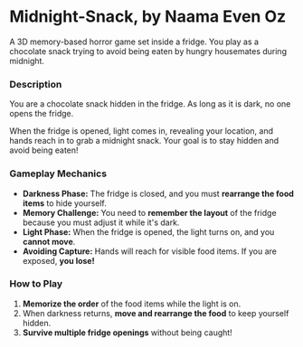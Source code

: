 # Midnight-Snack, by Naama Even Oz
A 3D memory-based horror game set inside a fridge. You play as a chocolate snack trying to avoid being eaten by hungry housemates during midnight.

### Description
You are a chocolate snack hidden in the fridge. As long as it is dark, no one opens the fridge.

When the fridge is opened, light comes in, revealing your location, and hands reach in to grab a midnight snack. Your goal is to stay hidden and avoid being eaten!

### Gameplay Mechanics
- **Darkness Phase:** The fridge is closed, and you must **rearrange the food items** to hide yourself.
- **Memory Challenge:** You need to **remember the layout** of the fridge because you must adjust it while it's dark.
- **Light Phase:** When the fridge is opened, the light turns on, and you **cannot move**.
- **Avoiding Capture:** Hands will reach for visible food items. If you are exposed, **you lose!**

### How to Play
1. **Memorize the order** of the food items while the light is on.
2. When darkness returns, **move and rearrange the food** to keep yourself hidden.
3. **Survive multiple fridge openings** without being caught!


